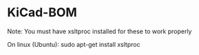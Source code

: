 # KiCad-BOM

Note: You must have xsltproc installed for these to work properly

On linux (Ubuntu): sudo apt-get install xsltproc
